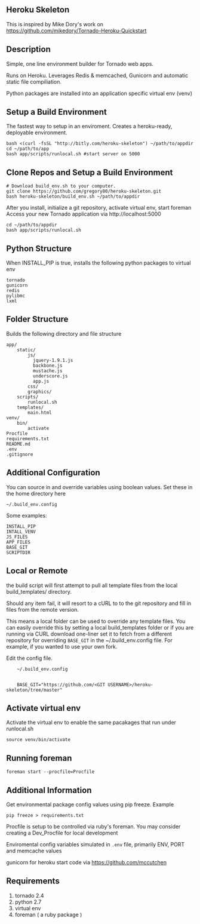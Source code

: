 
Heroku Skeleton
-------------

This is inspired by Mike Dory's work on
https://github.com/mikedory/Tornado-Heroku-Quickstart


Description
-------------

Simple, one line environment builder for Tornado web apps.

Runs on Heroku. Leverages 
Redis & memcached, Gunicorn and automatic 
static file compiliation. 

Python packages are installed into an
application specific virtual env (venv)


Setup a Build Environment
-------------

The fastest way to setup in an enviroment. Creates a heroku-ready, 
deployable environment.

    bash <(curl -fsSL "http://bitly.com/heroku-skeleton") ~/path/to/appdir
    cd ~/path/to/app
    bash app/scripts/runlocal.sh #start server on 5000


Clone Repos and Setup a Build Environment
---------------

    # Download build_env.sh to your computer.
    git clone https://github.com/gregory80/heroku-skeleton.git
    bash heroku-skeleton/build_env.sh ~/path/to/appdir


After you install, initialize a git repository, activate virtual env, start foreman
Access your new Tornado application via http://localhost:5000

    cd ~/path/to/appdir
    bash app/scripts/runlocal.sh

Python Structure
---------

When INSTALL_PIP is true, installs the following python packages to virtual env

    tornado
    gunicorn
    redis
    pylibmc
    lxml


Folder Structure
--------------
Builds the following directory
and file structure

    app/
        static/
            js/
              jquery-1.9.1.js
              backbone.js
              mustache.js
              underscore.js
              app.js
            css/
            graphics/
        scripts/
            runlocal.sh
        templates/
            main.html
    venv/
        bin/
            activate
    Procfile
    requirements.txt
    README.md
    .env
    .gitignore

Additional Configuration
---------------------

You can source in and override variables
using boolean values. Set these in the home
directory here

    ~/.build_env.config

Some examples:

    INSTALL_PIP
    INTALL_VENV
    JS_FILES    
    APP_FILES
    BASE_GIT
    SCRIPTDIR    

Local or Remote
---------------
the build script will first attempt
to pull all template files from the
local build_templates/ directory.

Should any item fail, it will resort
to a cURL to to the git repository
and fill in files from the remote
version.

This means a local folder can 
be used to override any template files. You can easily
override this by setting a local build_templates folder
or if you are running via CURL download one-liner
set it to fetch from a different repository for 
overriding <code>BASE_GIT</code> in the ~/.build_env.config
file. For example, if you wanted to use your own fork.

Edit the config file.

        ~/.build_env.config


        BASE_GIT="https://github.com/<GIT USERNAME>/heroku-skeleton/tree/master"


Activate virtual env
--------------
Activate the virtual env to enable the 
same pacakages that run under runlocal.sh

    source venv/bin/activate

Running foreman
--------------

    foreman start --procfile=Procfile 


Additional Information
------------------

Get environmental package config values using pip freeze.
Example

    pip freeze > requirements.txt 


Procfile is setup to be controlled via ruby's foreman. 
You may consider creating a Dev_Procfile for local
development

Enviromental config variables simulated in 
<code>.env</code> file, primarily  ENV, PORT and memcache values


gunicorn for heroku start code via 
https://github.com/mccutchen


Requirements
--------------

1. tornado 2.4
1. python 2.7
1. virtual env
1. foreman ( a ruby package )




